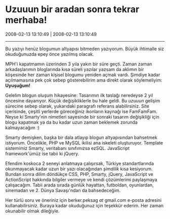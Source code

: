 # Uzuuun bir aradan sonra tekrar merhaba!

2008-02-13 13:10:49 | 2008-02-13 13:10:49

---

Bu yazıyı henüz blogumun altyapısı bitmeden yazıyorum. Büyük ihtimalle siz okuduğunuzda epey önce yazılmış olacak.

MPH'i kapatmamın üzerinden 3 yıla yakın bir süre geçti. Zaman zaman arkadaşlarımın bloglarında kısa süreli yazılar yazsam da aklımın bir köşesinde her zaman kişisel blogumu yeniden açmak vardı. Şimdiye kadar açılmamasına pek çok sebep gösterebilirim ama direkt olarak söylemeliyim: **Uyuşuğum!**

Gelelim blogun oluşum hikayesine: Tasarımın ilk taslağı neredeyse 2 yıl öncesine dayanıyor. Küçük değişikliklerle bu hale geldi. Bu *uzuuun* gelişim sürecine sebep olarak, yukarıdaki paragrafı referans alabilirsiniz. Site içerisinde, çeşitli yerlerde göreceğiniz ikonların kaynağı ise FamFamFam. Neyse ki Smarty'nin nimetleri sayesinde bir sonraki tasarım değişikliği için blogu kapatmak ya da bu kadar uzun zaman beklemek zorunda kalmayacağım :)

Smarty demişken, başka bir dala atlayıp blogun altyapısından bahsetmek istiyorum. Öncelikle, PHP ve MySQL ikilisi ana iskeleti oluşturuyor. Template sistemimiz Smarty, veritabanı sınıfımızsa ezSQL. JavaScript framework'ümüz ise tabii ki jQuery.

Efendim koskoca 2 seneyi anlatmaya çalışırsak, Türkiye standartlarında okunmayacak kadar uzun bir yazı olacağından *şimdilik* kısa kesiyorum. Bundan sonra dilim döndükçe CSS, PHP, Smarty, jQuery, JavaScript ve ActionScript hakkında bilgiler vermeye ve kendi çözümlerimi paylaşmaya çalışacağım. Tabii arada sırada günlük hayattan, futboldan, oyunlardan, sinemadan ve 2. Dünya Savaşı'ndan da bahsedeceğim.

Her türlü soru ve öneriniz için berker.peksag *at* gmail.com e-posta adresini kullanabilirsiniz. Buraya kadar okuduğunuz için teşekkür ederim. Her zaman okunabilir olmak dileğiyle.

<!-- meta: archive(1) active(1) -->
